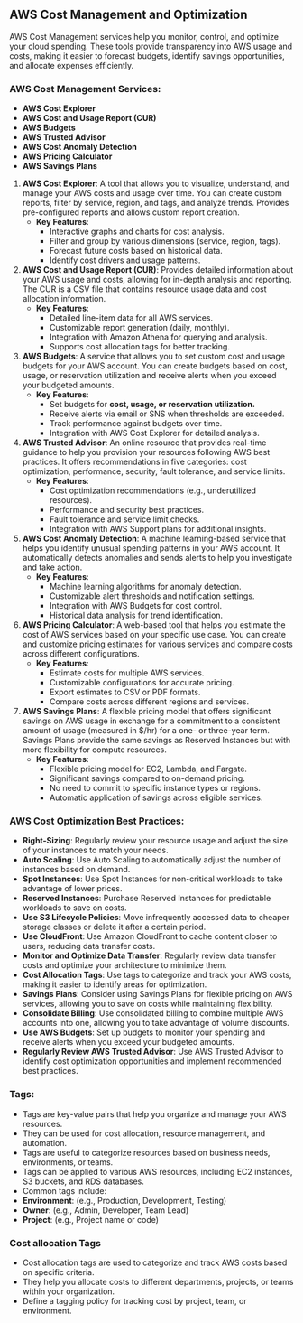 ## AWS Cost Management and Optimization

AWS Cost Management services help you monitor, control, and optimize your cloud spending. These tools provide transparency into AWS usage and costs, making it easier to forecast budgets, identify savings opportunities, and allocate expenses efficiently.

### AWS Cost Management Services:
- **AWS Cost Explorer**
- **AWS Cost and Usage Report (CUR)**
- **AWS Budgets**
- **AWS Trusted Advisor**
- **AWS Cost Anomaly Detection**
- **AWS Pricing Calculator**
- **AWS Savings Plans**

1. **AWS Cost Explorer**: A tool that allows you to visualize, understand, and manage your AWS costs and usage over time. You can create custom reports, filter by service, region, and tags, and analyze trends. Provides pre-configured reports and allows custom report creation.
   - **Key Features**:
     - Interactive graphs and charts for cost analysis.
     - Filter and group by various dimensions (service, region, tags).
     - Forecast future costs based on historical data.
     - Identify cost drivers and usage patterns.
2. **AWS Cost and Usage Report (CUR)**: Provides detailed information about your AWS usage and costs, allowing for in-depth analysis and reporting. The CUR is a CSV file that contains resource usage data and cost allocation information.
   - **Key Features**:
     - Detailed line-item data for all AWS services.
     - Customizable report generation (daily, monthly).
     - Integration with Amazon Athena for querying and analysis.
     - Supports cost allocation tags for better tracking.
3. **AWS Budgets**: A service that allows you to set custom cost and usage budgets for your AWS account. You can create budgets based on cost, usage, or reservation utilization and receive alerts when you exceed your budgeted amounts.
   - **Key Features**:
     - Set budgets for **cost, usage, or reservation utilization.**
     - Receive alerts via email or SNS when thresholds are exceeded.
     - Track performance against budgets over time.
     - Integration with AWS Cost Explorer for detailed analysis.
4. **AWS Trusted Advisor**: An online resource that provides real-time guidance to help you provision your resources following AWS best practices. It offers recommendations in five categories: cost optimization, performance, security, fault tolerance, and service limits.
   - **Key Features**:
     - Cost optimization recommendations (e.g., underutilized resources).
     - Performance and security best practices.
     - Fault tolerance and service limit checks.
     - Integration with AWS Support plans for additional insights.
5. **AWS Cost Anomaly Detection**: A machine learning-based service that helps you identify unusual spending patterns in your AWS account. It automatically detects anomalies and sends alerts to help you investigate and take action.
   - **Key Features**:
     - Machine learning algorithms for anomaly detection.
     - Customizable alert thresholds and notification settings.
     - Integration with AWS Budgets for cost control.
     - Historical data analysis for trend identification.
6. **AWS Pricing Calculator**: A web-based tool that helps you estimate the cost of AWS services based on your specific use case. You can create and customize pricing estimates for various services and compare costs across different configurations.
   - **Key Features**:
     - Estimate costs for multiple AWS services.
     - Customizable configurations for accurate pricing.
     - Export estimates to CSV or PDF formats.
     - Compare costs across different regions and services.
7. **AWS Savings Plans**: A flexible pricing model that offers significant savings on AWS usage in exchange for a commitment to a consistent amount of usage (measured in $/hr) for a one- or three-year term. Savings Plans provide the same savings as Reserved Instances but with more flexibility for compute resources.
   - **Key Features**:
     - Flexible pricing model for EC2, Lambda, and Fargate.
     - Significant savings compared to on-demand pricing.
     - No need to commit to specific instance types or regions.
     - Automatic application of savings across eligible services.

### AWS Cost Optimization Best Practices:
- **Right-Sizing**: Regularly review your resource usage and adjust the size of your instances to match your needs.
- **Auto Scaling**: Use Auto Scaling to automatically adjust the number of instances based on demand.
- **Spot Instances**: Use Spot Instances for non-critical workloads to take advantage of lower prices.
- **Reserved Instances**: Purchase Reserved Instances for predictable workloads to save on costs.
- **Use S3 Lifecycle Policies**: Move infrequently accessed data to cheaper storage classes or delete it after a certain period.
- **Use CloudFront**: Use Amazon CloudFront to cache content closer to users, reducing data transfer costs.
- **Monitor and Optimize Data Transfer**: Regularly review data transfer costs and optimize your architecture to minimize them.
- **Cost Allocation Tags**: Use tags to categorize and track your AWS costs, making it easier to identify areas for optimization.
- **Savings Plans**: Consider using Savings Plans for flexible pricing on AWS services, allowing you to save on costs while maintaining flexibility.
- **Consolidate Billing**: Use consolidated billing to combine multiple AWS accounts into one, allowing you to take advantage of volume discounts.
- **Use AWS Budgets**: Set up budgets to monitor your spending and receive alerts when you exceed your budgeted amounts.
- **Regularly Review AWS Trusted Advisor**: Use AWS Trusted Advisor to identify cost optimization opportunities and implement recommended best practices.

### Tags:
- Tags are key-value pairs that help you organize and manage your AWS resources.
- They can be used for cost allocation, resource management, and automation.
- Tags are useful to categorize resources based on business needs, environments, or teams.
- Tags can be applied to various AWS resources, including EC2 instances, S3 buckets, and RDS databases.
- Common tags include:
- **Environment**: (e.g., Production, Development, Testing)
- **Owner**: (e.g., Admin, Developer, Team Lead)
- **Project**: (e.g., Project name or code)

### Cost allocation Tags
- Cost allocation tags are used to categorize and track AWS costs based on specific criteria.
- They help you allocate costs to different departments, projects, or teams within your organization.
- Define a tagging policy for tracking cost by project, team, or environment.
 